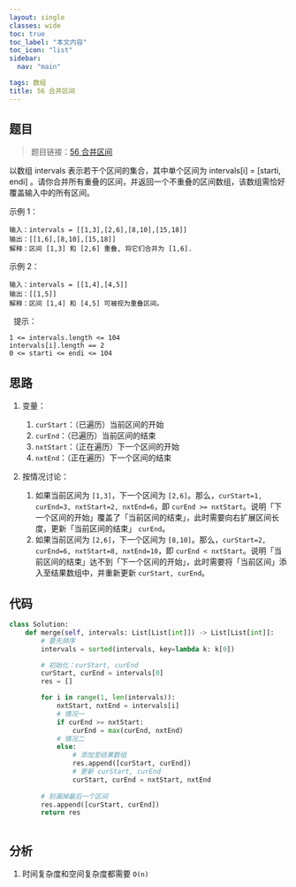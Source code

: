 ```yaml
---
layout: single
classes: wide
toc: true
toc_label: "本文内容"
toc_icon: "list"
sidebar:
  nav: "main"

tags: 数组
title: 56 合并区间
---
```


## 题目

> 题目链接：[56 合并区间](https://leetcode-cn.com/problems/merge-intervals/)

以数组 intervals 表示若干个区间的集合，其中单个区间为 intervals[i] = [starti, endi] 。请你合并所有重叠的区间，并返回一个不重叠的区间数组，该数组需恰好覆盖输入中的所有区间。

示例 1：

    输入：intervals = [[1,3],[2,6],[8,10],[15,18]]
    输出：[[1,6],[8,10],[15,18]]
    解释：区间 [1,3] 和 [2,6] 重叠, 将它们合并为 [1,6].

示例 2：

    输入：intervals = [[1,4],[4,5]]
    输出：[[1,5]]
    解释：区间 [1,4] 和 [4,5] 可被视为重叠区间。
 
提示：

    1 <= intervals.length <= 104
    intervals[i].length == 2
    0 <= starti <= endi <= 104




## 思路 

1. 变量：
   
   1. `curStart`：（已遍历）当前区间的开始
   2. `curEnd`：（已遍历）当前区间的结束
   3. `nxtStart`：（正在遍历）下一个区间的开始
   4. `nxtEnd`：（正在遍历）下一个区间的结束

2. 按情况讨论：
   1. 如果当前区间为 `[1,3]`，下一个区间为 `[2,6]`。那么，`curStart=1, curEnd=3, nxtStart=2, nxtEnd=6`，即 `curEnd >= nxtStart`。说明「下一个区间的开始」覆盖了「当前区间的结束」，此时需要向右扩展区间长度，更新「当前区间的结束」 `curEnd`。
   2. 如果当前区间为 `[2,6]`，下一个区间为 `[8,10]`。那么，`curStart=2, curEnd=6, nxtStart=8, nxtEnd=10`，即 `curEnd < nxtStart`。说明「当前区间的结束」达不到「下一个区间的开始」，此时需要将「当前区间」添入至结果数组中，并重新更新 `curStart, curEnd`。


## 代码 

```python
class Solution:
    def merge(self, intervals: List[List[int]]) -> List[List[int]]:
        # 要先排序
        intervals = sorted(intervals, key=lambda k: k[0])

        # 初始化：curStart, curEnd
        curStart, curEnd = intervals[0]
        res = []

        for i in range(1, len(intervals)):
            nxtStart, nxtEnd = intervals[i]
            # 情况一
            if curEnd >= nxtStart:
                curEnd = max(curEnd, nxtEnd)
            # 情况二
            else:
                # 添加至结果数组
                res.append([curStart, curEnd])
                # 更新 curStart, curEnd
                curStart, curEnd = nxtStart, nxtEnd
        
        # 别漏掉最后一个区间
        res.append([curStart, curEnd])
        return res
         
```

## 分析 

1. 时间复杂度和空间复杂度都需要 `O(n)`